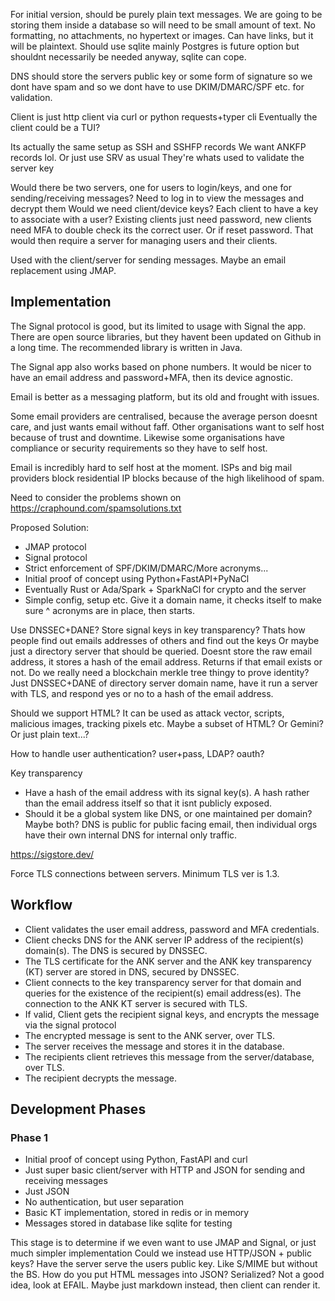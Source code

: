 For initial version, should be purely plain text messages. We are going to be storing them inside a database so will need to be small amount of text.
No formatting, no attachments, no hypertext or images.
Can have links, but it will be plaintext.
Should use sqlite mainly
Postgres is future option but shouldnt necessarily be needed anyway, sqlite can cope.


DNS should store the servers public key or some form of signature so we dont have spam and so we dont have to use DKIM/DMARC/SPF etc. for validation.


Client is just http client via curl or python requests+typer cli
Eventually the client could be a TUI?


Its actually the same setup as SSH and SSHFP records
We want ANKFP records lol. Or just use SRV as usual
They're whats used to validate the server key

Would there be two servers, one for users to login/keys, and one for sending/receiving messages?
Need to log in to view the messages and decrypt them
Would we need client/device keys? Each client to have a key to associate with a user? Existing clients just need password, new clients need MFA to double check its the correct user. Or if reset password.
That would then require a server for managing users and their clients.

Used with the client/server for sending messages. Maybe an email replacement using JMAP.

## Implementation

The Signal protocol is good, but its limited to usage with Signal the app. There are open source libraries, but they havent been updated on Github in a long time. The recommended library is written in Java.

The Signal app also works based on phone numbers. It would be nicer to have an email address and password+MFA, then its device agnostic.

Email is better as a messaging platform, but its old and frought with issues.

Some email providers are centralised, because the average person doesnt care, and just wants email without faff. Other organisations want to self host because of trust and downtime. Likewise some organisations have compliance or security requirements so they have to self host. 

Email is incredibly hard to self host at the moment. ISPs and big mail providers block residential IP blocks because of the high likelihood of spam.

Need to consider the problems shown on https://craphound.com/spamsolutions.txt

Proposed Solution:

- JMAP protocol
- Signal protocol
- Strict enforcement of SPF/DKIM/DMARC/More acronyms...
- Initial proof of concept using Python+FastAPI+PyNaCl
- Eventually Rust or Ada/Spark + SparkNaCl for crypto and the server
- Simple config, setup etc. Give it a domain name, it checks itself to make sure ^ acronyms are in place, then starts. 


Use DNSSEC+DANE?
Store signal keys in key transparency? Thats how people find out emails addresses of others and find out the keys
Or maybe just a directory server that should be queried. Doesnt store the raw email address, it stores a hash of the email address. Returns if that email exists or not. Do we really need a blockchain merkle tree thingy to prove identity? Just DNSSEC+DANE of directory server domain name, have it run a server with TLS, and respond yes or no to a hash of the email address.

Should we support HTML? It can be used as attack vector, scripts, malicious images, tracking pixels etc. Maybe a subset of HTML? Or Gemini? Or just plain text...?

How to handle user authentication? user+pass, LDAP? oauth?

Key transparency

- Have a hash of the email address with its signal key(s). A hash rather than the email address itself so that it isnt publicly exposed.
- Should it be a global system like DNS, or one maintained per domain? Maybe both? DNS is public for public facing email, then individual orgs have their own internal DNS for internal only traffic.

https://sigstore.dev/

Force TLS connections between servers. Minimum TLS ver is 1.3. 


## Workflow

- Client validates the user email address, password and MFA credentials.
- Client checks DNS for the ANK server IP address of the recipient(s) domain(s). The DNS is secured by DNSSEC.
- The TLS certificate for the ANK server and the ANK key transparency (KT) server are stored in DNS, secured by DNSSEC.
- Client connects to the key transparency server for that domain and queries for the existence of the recipient(s) email address(es). The connection to the ANK KT server is secured with TLS.
- If valid, Client gets the recipient signal keys, and encrypts the message via the signal protocol
- The encrypted message is sent to the ANK server, over TLS.
- The server receives the message and stores it in the database.
- The recipients client retrieves this message from the server/database, over TLS.
- The recipient decrypts the message.


## Development Phases

### Phase 1

- Initial proof of concept using Python, FastAPI and curl
- Just super basic client/server with HTTP and JSON for sending and receiving messages
- Just JSON
- No authentication, but user separation
- Basic KT implementation, stored in redis or in memory
- Messages stored in database like sqlite for testing

This stage is to determine if we even want to use JMAP and Signal, or just much simpler implementation
Could we instead use HTTP/JSON + public keys? Have the server serve the users public key. Like S/MIME but without the BS.
How do you put HTML messages into JSON? Serialized? Not a good idea, look at EFAIL. Maybe just markdown instead, then client can render it.
